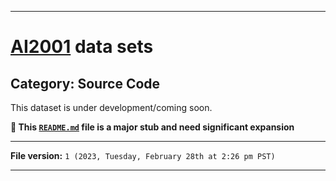 
***

# [AI2001](https://github.com/seanpm2001/AI2001/) data sets

## Category: Source Code

This dataset is under development/coming soon.

**🌱️ This [`README.md`](/README.md) file is a major stub and need significant expansion**

***

**File version:** `1 (2023, Tuesday, February 28th at 2:26 pm PST)`

***
